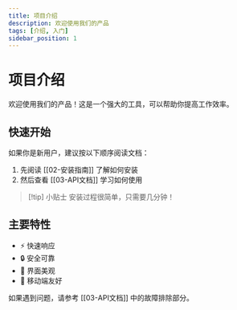 ```yaml
---
title: 项目介绍
description: 欢迎使用我们的产品
tags: [介绍, 入门]
sidebar_position: 1
---
```


# 项目介绍

欢迎使用我们的产品！这是一个强大的工具，可以帮助你提高工作效率。

## 快速开始

如果你是新用户，建议按以下顺序阅读文档：

1. 先阅读 [[02-安装指南]] 了解如何安装
2. 然后查看 [[03-API文档]] 学习如何使用

> [!tip] 小贴士
> 安装过程很简单，只需要几分钟！

## 主要特性

- ⚡ 快速响应
- 🔒 安全可靠  
- 🎨 界面美观
- 📱 移动端友好

如果遇到问题，请参考 [[03-API文档]] 中的故障排除部分。